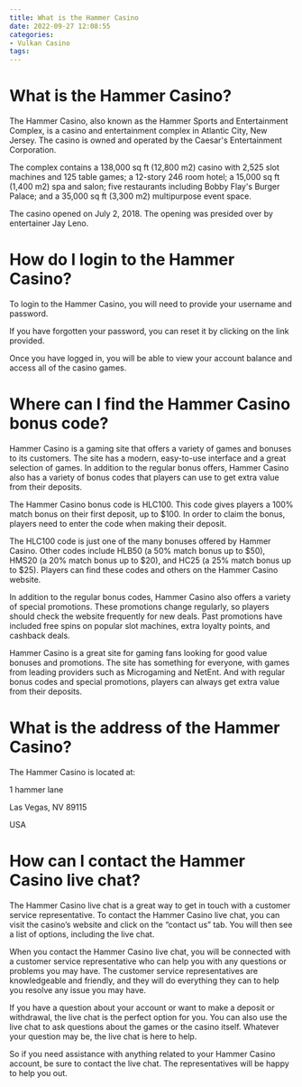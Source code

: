 ```yaml
---
title: What is the Hammer Casino
date: 2022-09-27 12:08:55
categories:
- Vulkan Casino
tags:
---
```



#  What is the Hammer Casino?

The Hammer Casino, also known as the Hammer Sports and Entertainment Complex, is a casino and entertainment complex in Atlantic City, New Jersey. The casino is owned and operated by the Caesar's Entertainment Corporation.

The complex contains a 138,000 sq ft (12,800 m2) casino with 2,525 slot machines and 125 table games; a 12-story 246 room hotel; a 15,000 sq ft (1,400 m2) spa and salon; five restaurants including Bobby Flay's Burger Palace; and a 35,000 sq ft (3,300 m2) multipurpose event space.

The casino opened on July 2, 2018. The opening was presided over by entertainer Jay Leno.

#  How do I login to the Hammer Casino?

To login to the Hammer Casino, you will need to provide your username and password.

If you have forgotten your password, you can reset it by clicking on the link provided.

Once you have logged in, you will be able to view your account balance and access all of the casino games.

#  Where can I find the Hammer Casino bonus code?

Hammer Casino is a gaming site that offers a variety of games and bonuses to its customers. The site has a modern, easy-to-use interface and a great selection of games. In addition to the regular bonus offers, Hammer Casino also has a variety of bonus codes that players can use to get extra value from their deposits.

The Hammer Casino bonus code is HLC100. This code gives players a 100% match bonus on their first deposit, up to $100. In order to claim the bonus, players need to enter the code when making their deposit.

The HLC100 code is just one of the many bonuses offered by Hammer Casino. Other codes include HLB50 (a 50% match bonus up to $50), HMS20 (a 20% match bonus up to $20), and HC25 (a 25% match bonus up to $25). Players can find these codes and others on the Hammer Casino website.

In addition to the regular bonus codes, Hammer Casino also offers a variety of special promotions. These promotions change regularly, so players should check the website frequently for new deals. Past promotions have included free spins on popular slot machines, extra loyalty points, and cashback deals.

Hammer Casino is a great site for gaming fans looking for good value bonuses and promotions. The site has something for everyone, with games from leading providers such as Microgaming and NetEnt. And with regular bonus codes and special promotions, players can always get extra value from their deposits.

#  What is the address of the Hammer Casino?

The Hammer Casino is located at:

1 hammer lane

Las Vegas, NV 89115

USA

#  How can I contact the Hammer Casino live chat?

The Hammer Casino live chat is a great way to get in touch with a customer service representative. To contact the Hammer Casino live chat, you can visit the casino’s website and click on the “contact us” tab. You will then see a list of options, including the live chat.

When you contact the Hammer Casino live chat, you will be connected with a customer service representative who can help you with any questions or problems you may have. The customer service representatives are knowledgeable and friendly, and they will do everything they can to help you resolve any issue you may have.

If you have a question about your account or want to make a deposit or withdrawal, the live chat is the perfect option for you. You can also use the live chat to ask questions about the games or the casino itself. Whatever your question may be, the live chat is here to help.

So if you need assistance with anything related to your Hammer Casino account, be sure to contact the live chat. The representatives will be happy to help you out.